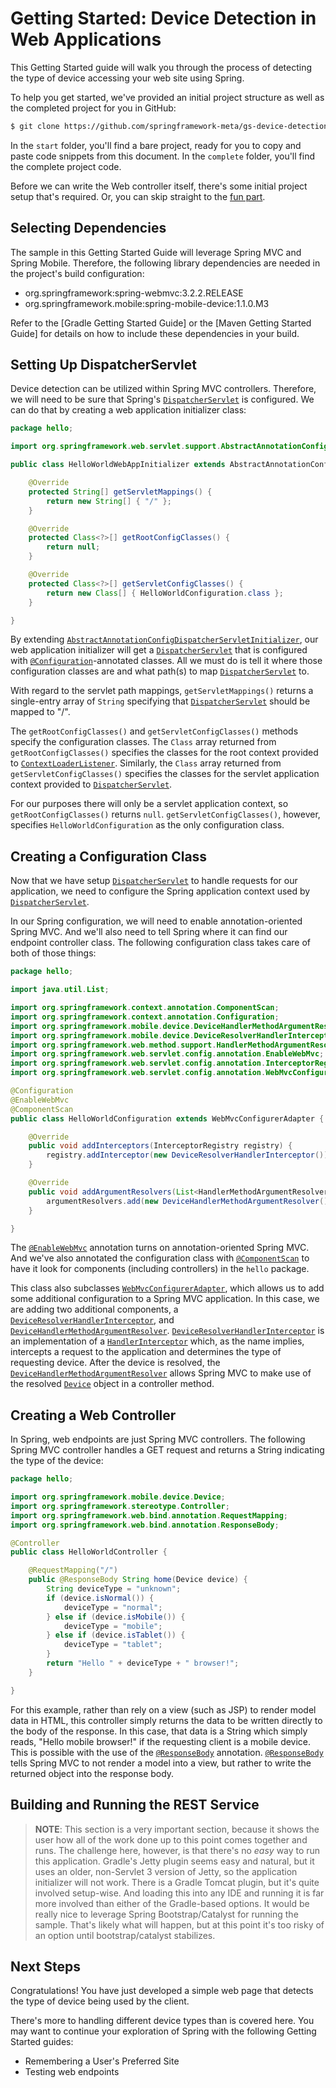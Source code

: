 # Getting Started: Device Detection in Web Applications

This Getting Started guide will walk you through the process of detecting the type of device accessing your web site using Spring.

To help you get started, we've provided an initial project structure as well as the completed project for you in GitHub:

```sh
$ git clone https://github.com/springframework-meta/gs-device-detection-web.git
```

In the `start` folder, you'll find a bare project, ready for you to copy and paste code snippets from this document. In the `complete` folder, you'll find the complete project code.

Before we can write the Web controller itself, there's some initial project setup that's required. Or, you can skip straight to the [fun part](#creating-a-representation-class).


## Selecting Dependencies

The sample in this Getting Started Guide will leverage Spring MVC and Spring Mobile. Therefore, the following library dependencies are needed in the project's build configuration:

  - org.springframework:spring-webmvc:3.2.2.RELEASE
  - org.springframework.mobile:spring-mobile-device:1.1.0.M3

Refer to the [Gradle Getting Started Guide] or the [Maven Getting Started Guide] for details on how to include these dependencies in your build.


## Setting Up DispatcherServlet

Device detection can be utilized within Spring MVC controllers. Therefore, we will need to be sure that Spring's [`DispatcherServlet`] is configured. We can do that by creating a web application initializer class:

```java
package hello;

import org.springframework.web.servlet.support.AbstractAnnotationConfigDispatcherServletInitializer;

public class HelloWorldWebAppInitializer extends AbstractAnnotationConfigDispatcherServletInitializer {

	@Override
	protected String[] getServletMappings() {
		return new String[] { "/" };
	}

	@Override
	protected Class<?>[] getRootConfigClasses() {
		return null;
	}

	@Override
	protected Class<?>[] getServletConfigClasses() {
		return new Class[] { HelloWorldConfiguration.class };
	}

}
```

By extending [`AbstractAnnotationConfigDispatcherServletInitializer`], our web application initializer will get a [`DispatcherServlet`] that is configured with [`@Configuration`]-annotated classes. All we must do is tell it where those configuration classes are and what path(s) to map [`DispatcherServlet`] to. 

With regard to the servlet path mappings, `getServletMappings()` returns a single-entry array of `String` specifying that [`DispatcherServlet`] should be mapped to "/".

The `getRootConfigClasses()` and `getServletConfigClasses()` methods specify the configuration classes. The `Class` array returned from `getRootConfigClasses()` specifies the classes for the root context provided to [`ContextLoaderListener`]. Similarly, the `Class` array returned from `getServletConfigClasses()` specifies the classes for the servlet application context provided to [`DispatcherServlet`]. 

For our purposes there will only be a servlet application context, so `getRootConfigClasses()` returns `null`. `getServletConfigClasses()`, however, specifies `HelloWorldConfiguration` as the only configuration class.


## Creating a Configuration Class

Now that we have setup [`DispatcherServlet`] to handle requests for our application, we need to configure the Spring application context used by [`DispatcherServlet`].

In our Spring configuration, we will need to enable annotation-oriented Spring MVC. And we'll also need to tell Spring where it can find our endpoint controller class. The following configuration class takes care of both of those things:

```java
package hello;

import java.util.List;

import org.springframework.context.annotation.ComponentScan;
import org.springframework.context.annotation.Configuration;
import org.springframework.mobile.device.DeviceHandlerMethodArgumentResolver;
import org.springframework.mobile.device.DeviceResolverHandlerInterceptor;
import org.springframework.web.method.support.HandlerMethodArgumentResolver;
import org.springframework.web.servlet.config.annotation.EnableWebMvc;
import org.springframework.web.servlet.config.annotation.InterceptorRegistry;
import org.springframework.web.servlet.config.annotation.WebMvcConfigurerAdapter;

@Configuration
@EnableWebMvc
@ComponentScan
public class HelloWorldConfiguration extends WebMvcConfigurerAdapter {

	@Override
	public void addInterceptors(InterceptorRegistry registry) {
		registry.addInterceptor(new DeviceResolverHandlerInterceptor());
	}

	@Override
	public void addArgumentResolvers(List<HandlerMethodArgumentResolver> argumentResolvers) {
		argumentResolvers.add(new DeviceHandlerMethodArgumentResolver());
	}

}
```
	
The [`@EnableWebMvc`] annotation turns on annotation-oriented Spring MVC. And we've also annotated the configuration class with [`@ComponentScan`] to have it look for components (including controllers) in the `hello` package.

This class also subclasses [`WebMvcConfigurerAdapter`], which allows us to add some additional configuration to a Spring MVC application. In this case, we are adding two additional components, a [`DeviceResolverHandlerInterceptor`], and [`DeviceHandlerMethodArgumentResolver`]. [`DeviceResolverHandlerInterceptor`] is an implementation of a [`HandlerInterceptor`] which, as the name implies, intercepts a request to the application and determines the type of requesting device. After the device is resolved, the [`DeviceHandlerMethodArgumentResolver`] allows Spring MVC to make use of the resolved [`Device`] object in a controller method.


## Creating a Web Controller

In Spring, web endpoints are just Spring MVC controllers. The following Spring MVC controller handles a GET request and returns a String indicating the type of the device:

```java
package hello;

import org.springframework.mobile.device.Device;
import org.springframework.stereotype.Controller;
import org.springframework.web.bind.annotation.RequestMapping;
import org.springframework.web.bind.annotation.ResponseBody;

@Controller
public class HelloWorldController {

	@RequestMapping("/")
	public @ResponseBody String home(Device device) {
		String deviceType = "unknown";
		if (device.isNormal()) {
			deviceType = "normal";
		} else if (device.isMobile()) {
			deviceType = "mobile";
		} else if (device.isTablet()) {
			deviceType = "tablet";
		}
		return "Hello " + deviceType + " browser!";
	}

}
```

For this example, rather than rely on a view (such as JSP) to render model data in HTML, this controller simply returns the data to be written directly to the body of the response. In this case, that data is a String which simply reads, "Hello mobile browser!" if the requesting client is a mobile device. This is possible with the use of the [`@ResponseBody`] annotation. [`@ResponseBody`] tells Spring MVC to not render a model into a view, but rather to write the returned object into the response body.


## Building and Running the REST Service

>**NOTE**: This section is a very important section, because it shows the user how all of the work done up to this point comes together and runs. The challenge here, however, is that there's no *easy* way to run this application. Gradle's Jetty plugin seems easy and natural, but it uses an older, non-Servlet 3 version of Jetty, so the application initializer will not work. There is a Gradle Tomcat plugin, but it's quite involved setup-wise. And loading this into any IDE and running it is far more involved than either of the Gradle-based options. It would be really nice to leverage Spring Bootstrap/Catalyst for running the sample. That's likely what will happen, but at this point it's too risky of an option until bootstrap/catalyst stabilizes.


## Next Steps

Congratulations! You have just developed a simple web page that detects the type of device being used by the client.

There's more to handling different device types than is covered here. You may want to continue your exploration of Spring with the following Getting Started guides:

* Remembering a User's Preferred Site
* Testing web endpoints



[`DispatcherServlet`]:http://static.springsource.org/spring/docs/3.2.x/javadoc-api/org/springframework/web/servlet/DispatcherServlet.html
[`AbstractAnnotationConfigDispatcherServletInitializer`]:http://static.springsource.org/spring/docs/3.2.x/javadoc-api/org/springframework/web/servlet/support/AbstractAnnotationConfigDispatcherServletInitializer.html
[`@Configuration`]:http://static.springsource.org/spring/docs/3.2.x/javadoc-api/org/springframework/context/annotation/Configuration.html
[`ContextLoaderListener`]:http://static.springsource.org/spring/docs/3.2.x/javadoc-api/org/springframework/web/context/ContextLoaderListener.html
[`@EnableWebMvc`]:http://static.springsource.org/spring/docs/3.2.x/javadoc-api/org/springframework/web/servlet/config/annotation/EnableWebMvc.html
[`@ComponentScan`]:http://static.springsource.org/spring/docs/3.2.x/javadoc-api/org/springframework/context/annotation/ComponentScan.html
[`WebMvcConfigurerAdapter`]:http://static.springsource.org/spring/docs/3.2.x/javadoc-api/org/springframework/web/servlet/config/annotation/WebMvcConfigurerAdapter.html
[`DeviceResolverHandlerInterceptor`]:http://static.springsource.org/spring-mobile/docs/1.1.x/api/org/springframework/mobile/device/DeviceResolverHandlerInterceptor.html
[`DeviceHandlerMethodArgumentResolver`]:http://static.springsource.org/spring-mobile/docs/1.1.x/api/org/springframework/mobile/device/DeviceHandlerMethodArgumentResolver.html
[`HandlerInterceptor`]:http://static.springsource.org/spring/docs/3.2.x/javadoc-api/org/springframework/web/servlet/HandlerInterceptor.html
[`Device`]:http://static.springsource.org/spring-mobile/docs/1.1.x/api/org/springframework/mobile/device/Device.html
[`@ResponseBody`]:http://static.springsource.org/spring/docs/3.2.x/javadoc-api/org/springframework/web/bind/annotation/ResponseBody.html
